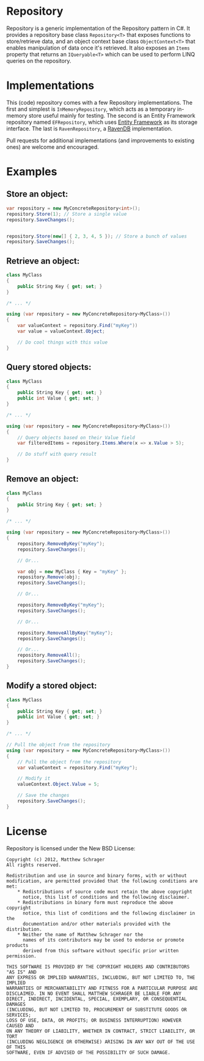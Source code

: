 Repository
=============

Repository is a generic implementation of the Repository pattern in C#. It provides a repository base class ```Repository<T>``` that exposes functions to store/retrieve data,
and an object context base class ```ObjectContext<T>``` that enables manipulation of data once it's retrieved. It also exposes an ```Items``` property that returns 
an ```IQueryable<T>``` which can be used to perform LINQ queries on the repository.

Implementations
================

This (code) repository comes with a few Repository implementations. The first and simplest is ```InMemoryRepository```, which acts as a temporary in-memory store useful mainly for testing. The second is
an Entity Framework repository named ```EFRepository```, which uses [Entity Framework](http://msdn.microsoft.com/en-us/data/ef.aspx) as its storage interface. The last is ```RavenRepository```, 
a [RavenDB](http://ravendb.net/) implementation.

Pull requests for additional implementations (and improvements to existing ones) are welcome and encouraged.

Examples
===========

Store an object:
-----------------

```C#
var repository = new MyConcreteRepository<int>();
repository.Store(1); // Store a single value
repository.SaveChanges();


repository.Store(new[] { 2, 3, 4, 5 }); // Store a bunch of values
repository.SaveChanges();
```

Retrieve an object:
--------------------

```C#
class MyClass 
{
	public String Key { get; set; }
}

/* ... */

using (var repository = new MyConcreteRepository<MyClass>())
{
	var valueContext = repository.Find("myKey"))
	var value = valueContext.Object;

	// Do cool things with this value
}
```

Query stored objects:
----------------------

```C#
class MyClass
{
	public String Key { get; set; }
	public int Value { get; set; }
}

/* ... */

using (var repository = new MyConcreteRepository<MyClass>())
{
	// Query objects based on their Value field
	var filteredItems = repository.Items.Where(x => x.Value > 5);

	// Do stuff with query result
}
```


Remove an object:
-----------------

```C#
class MyClass 
{
	public String Key { get; set; }
}

/* ... */

using (var repository = new MyConcreteRepository<MyClass>())
{
	repository.RemoveByKey("myKey");
	repository.SaveChanges();

	// Or...

	var obj = new MyClass { Key = "myKey" };
	repository.Remove(obj);
	repository.SaveChanges();

	// Or...

	repository.RemoveByKey("myKey");
	repository.SaveChanges();

	// Or...

	repository.RemoveAllByKey("myKey");
	repository.SaveChanges();

	// Or...
	repository.RemoveAll();
	repository.SaveChanges();
}
```

Modify a stored object:
-----------------------

```C#
class MyClass 
{
	public String Key { get; set; }
	public int Value { get; set; }
}

/* ... */

// Pull the object from the repository
using (var repository = new MyConcreteRepository<MyClass>())
{
	// Pull the object from the repository
	var valueContext = repository.Find("myKey");

	// Modify it
	valueContext.Object.Value = 5;

	// Save the changes
	repository.SaveChanges();
}
```

License
===========

Repository is licensed under the New BSD License:

```
Copyright (c) 2012, Matthew Schrager
All rights reserved.

Redistribution and use in source and binary forms, with or without
modification, are permitted provided that the following conditions are met:
    * Redistributions of source code must retain the above copyright
      notice, this list of conditions and the following disclaimer.
    * Redistributions in binary form must reproduce the above copyright
      notice, this list of conditions and the following disclaimer in the
      documentation and/or other materials provided with the distribution.
    * Neither the name of Matthew Schrager nor the
      names of its contributors may be used to endorse or promote products
      derived from this software without specific prior written permission.

THIS SOFTWARE IS PROVIDED BY THE COPYRIGHT HOLDERS AND CONTRIBUTORS "AS IS" AND
ANY EXPRESS OR IMPLIED WARRANTIES, INCLUDING, BUT NOT LIMITED TO, THE IMPLIED
WARRANTIES OF MERCHANTABILITY AND FITNESS FOR A PARTICULAR PURPOSE ARE
DISCLAIMED. IN NO EVENT SHALL MATTHEW SCHRAGER BE LIABLE FOR ANY
DIRECT, INDIRECT, INCIDENTAL, SPECIAL, EXEMPLARY, OR CONSEQUENTIAL DAMAGES
(INCLUDING, BUT NOT LIMITED TO, PROCUREMENT OF SUBSTITUTE GOODS OR SERVICES;
LOSS OF USE, DATA, OR PROFITS; OR BUSINESS INTERRUPTION) HOWEVER CAUSED AND
ON ANY THEORY OF LIABILITY, WHETHER IN CONTRACT, STRICT LIABILITY, OR TORT
(INCLUDING NEGLIGENCE OR OTHERWISE) ARISING IN ANY WAY OUT OF THE USE OF THIS
SOFTWARE, EVEN IF ADVISED OF THE POSSIBILITY OF SUCH DAMAGE.
```









